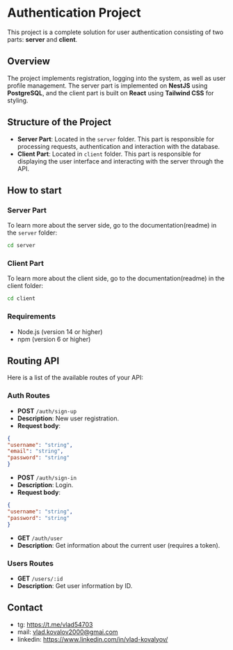 # Authentication Project

This project is a complete solution for user authentication consisting of two parts: **server** and **client**.

## Overview

The project implements registration, logging into the system, as well as user profile management. The server part is implemented on **NestJS** using **PostgreSQL**, and the client part is built on **React** using **Tailwind CSS** for styling.

## Structure of the Project

- **Server Part**: Located in the `server` folder. This part is responsible for processing requests, authentication and interaction with the database.
- **Client Part**: Located in `client` folder. This part is responsible for displaying the user interface and interacting with the server through the API.

## How to start

### Server Part

To learn more about the server side, go to the documentation(readme) in the `server` folder:

```bash
cd server
```

### Client Part
To learn more about the client side, go to the documentation(readme) in the client folder:

```bash
cd client
```

### Requirements
- Node.js (version 14 or higher)
- npm (version 6 or higher)

## Routing API

Here is a list of the available routes of your API:

### Auth Routes

- **POST** `/auth/sign-up`
 - **Description**: New user registration.
 - **Request body**:
 ```json
 {
 "username": "string",
 "email": "string",
 "password": "string"
 }
 ```

- **POST** `/auth/sign-in`
 - **Description**: Login.
 - **Request body**:
 ```json
 {
 "username": "string",
 "password": "string"
 }
 ```

- **GET** `/auth/user`
 - **Description**: Get information about the current user (requires a token).

### Users Routes

- **GET** `/users/:id`
 - **Description**: Get user information by ID.

## Contact

- tg: https://t.me/vlad54703
- mail: vlad.kovalov2000@gmai.com
- linkedin: https://www.linkedin.com/in/vlad-kovalyov/
